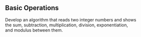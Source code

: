 ## Basic Operations

Develop an algorithm that reads two integer numbers and shows<br>the sum, subtraction, multiplication, division, exponentiation,<br> and modulus between them.
